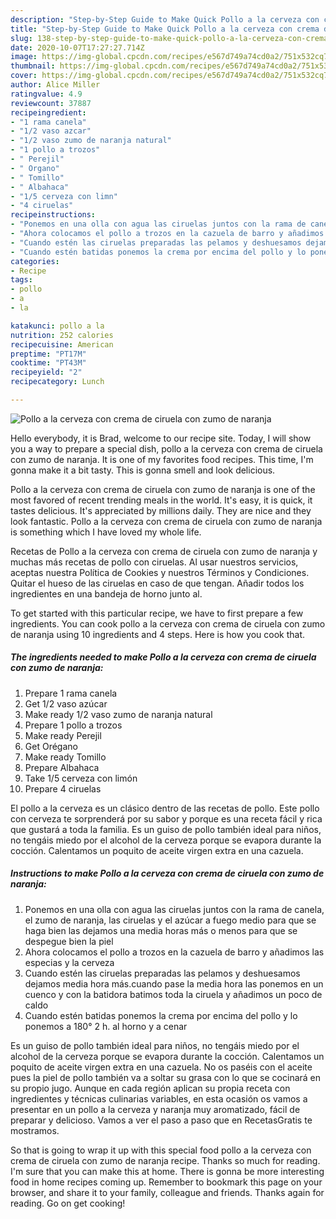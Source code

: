 ```yaml
---
description: "Step-by-Step Guide to Make Quick Pollo a la cerveza con crema de ciruela con zumo de naranja"
title: "Step-by-Step Guide to Make Quick Pollo a la cerveza con crema de ciruela con zumo de naranja"
slug: 138-step-by-step-guide-to-make-quick-pollo-a-la-cerveza-con-crema-de-ciruela-con-zumo-de-naranja
date: 2020-10-07T17:27:27.714Z
image: https://img-global.cpcdn.com/recipes/e567d749a74cd0a2/751x532cq70/pollo-a-la-cerveza-con-crema-de-ciruela-con-zumo-de-naranja-foto-principal.jpg
thumbnail: https://img-global.cpcdn.com/recipes/e567d749a74cd0a2/751x532cq70/pollo-a-la-cerveza-con-crema-de-ciruela-con-zumo-de-naranja-foto-principal.jpg
cover: https://img-global.cpcdn.com/recipes/e567d749a74cd0a2/751x532cq70/pollo-a-la-cerveza-con-crema-de-ciruela-con-zumo-de-naranja-foto-principal.jpg
author: Alice Miller
ratingvalue: 4.9
reviewcount: 37887
recipeingredient:
- "1 rama canela"
- "1/2 vaso azcar"
- "1/2 vaso zumo de naranja natural"
- "1 pollo a trozos"
- " Perejil"
- " Organo"
- " Tomillo"
- " Albahaca"
- "1/5 cerveza con limn"
- "4 ciruelas"
recipeinstructions:
- "Ponemos en una olla con agua las ciruelas juntos con la rama de canela, el zumo de naranja, las ciruelas y el azúcar a fuego medio para que se haga bien las dejamos una media horas más o menos para que se despegue bien la piel"
- "Ahora colocamos el pollo a trozos en la cazuela de barro y añadimos las especias y la cerveza"
- "Cuando estén las ciruelas preparadas las pelamos y deshuesamos dejamos media hora más.cuando pase la media hora las ponemos en un cuenco y con la batidora batimos toda la ciruela y añadimos un poco de caldo"
- "Cuando estén batidas ponemos la crema por encima del pollo y lo ponemos a 180° 2 h. al horno y a cenar"
categories:
- Recipe
tags:
- pollo
- a
- la

katakunci: pollo a la 
nutrition: 252 calories
recipecuisine: American
preptime: "PT17M"
cooktime: "PT43M"
recipeyield: "2"
recipecategory: Lunch

---
```



![Pollo a la cerveza con crema de ciruela con zumo de naranja](https://img-global.cpcdn.com/recipes/e567d749a74cd0a2/751x532cq70/pollo-a-la-cerveza-con-crema-de-ciruela-con-zumo-de-naranja-foto-principal.jpg)

Hello everybody, it is Brad, welcome to our recipe site. Today, I will show you a way to prepare a special dish, pollo a la cerveza con crema de ciruela con zumo de naranja. It is one of my favorites food recipes. This time, I'm gonna make it a bit tasty. This is gonna smell and look delicious.

Pollo a la cerveza con crema de ciruela con zumo de naranja is one of the most favored of recent trending meals in the world. It's easy, it is quick, it tastes delicious. It's appreciated by millions daily. They are nice and they look fantastic. Pollo a la cerveza con crema de ciruela con zumo de naranja is something which I have loved my whole life.

Recetas de Pollo a la cerveza con crema de ciruela con zumo de naranja y muchas más recetas de pollo con ciruelas. Al usar nuestros servicios, aceptas nuestra Política de Cookies y nuestros Términos y Condiciones. Quitar el hueso de las ciruelas en caso de que tengan. Añadir todos los ingredientes en una bandeja de horno junto al.


To get started with this particular recipe, we have to first prepare a few ingredients. You can cook pollo a la cerveza con crema de ciruela con zumo de naranja using 10 ingredients and 4 steps. Here is how you cook that.

<!--inarticleads1-->

##### The ingredients needed to make Pollo a la cerveza con crema de ciruela con zumo de naranja:

1. Prepare 1 rama canela
1. Get 1/2 vaso azúcar
1. Make ready 1/2 vaso zumo de naranja natural
1. Prepare 1 pollo a trozos
1. Make ready  Perejil
1. Get  Orégano
1. Make ready  Tomillo
1. Prepare  Albahaca
1. Take 1/5 cerveza con limón
1. Prepare 4 ciruelas


El pollo a la cerveza es un clásico dentro de las recetas de pollo. Este pollo con cerveza te sorprenderá por su sabor y porque es una receta fácil y rica que gustará a toda la familia. Es un guiso de pollo también ideal para niños, no tengáis miedo por el alcohol de la cerveza porque se evapora durante la cocción. Calentamos un poquito de aceite virgen extra en una cazuela. 

<!--inarticleads2-->

##### Instructions to make Pollo a la cerveza con crema de ciruela con zumo de naranja:

1. Ponemos en una olla con agua las ciruelas juntos con la rama de canela, el zumo de naranja, las ciruelas y el azúcar a fuego medio para que se haga bien las dejamos una media horas más o menos para que se despegue bien la piel
1. Ahora colocamos el pollo a trozos en la cazuela de barro y añadimos las especias y la cerveza
1. Cuando estén las ciruelas preparadas las pelamos y deshuesamos dejamos media hora más.cuando pase la media hora las ponemos en un cuenco y con la batidora batimos toda la ciruela y añadimos un poco de caldo
1. Cuando estén batidas ponemos la crema por encima del pollo y lo ponemos a 180° 2 h. al horno y a cenar


Es un guiso de pollo también ideal para niños, no tengáis miedo por el alcohol de la cerveza porque se evapora durante la cocción. Calentamos un poquito de aceite virgen extra en una cazuela. No os paséis con el aceite pues la piel de pollo también va a soltar su grasa con lo que se cocinará en su propio jugo. Aunque en cada región aplican su propia receta con ingredientes y técnicas culinarias variables, en esta ocasión os vamos a presentar en un pollo a la cerveza y naranja muy aromatizado, fácil de preparar y delicioso. Vamos a ver el paso a paso que en RecetasGratis te mostramos. 

So that is going to wrap it up with this special food pollo a la cerveza con crema de ciruela con zumo de naranja recipe. Thanks so much for reading. I'm sure that you can make this at home. There is gonna be more interesting food in home recipes coming up. Remember to bookmark this page on your browser, and share it to your family, colleague and friends. Thanks again for reading. Go on get cooking!
